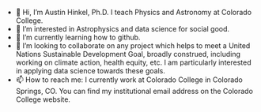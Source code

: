 - 👋 Hi, I’m Austin Hinkel, Ph.D. I teach Physics and Astronomy at Colorado College.
- 👀 I’m interested in Astrophysics and data science for social good.
- 🌱 I’m currently learning how to github.
- 💞️ I’m looking to collaborate on any project which helps to meet a United Nations Sustainable Development Goal, broadly construed, including working on climate action, health equity, etc.  I am particularly interested in applying data science towards these goals.
- 📫 How to reach me: I currently work at Colorado College in Colorado Springs, CO.  You can find my institutional email address on the Colorado College website.

<!---
ahinkel/ahinkel is a ✨ special ✨ repository because its `README.md` (this file) appears on your GitHub profile.
You can click the Preview link to take a look at your changes.
--->
